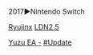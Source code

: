 <!--

<details>
<summary>layout: page
title: ""
permalink: https://jeuxsf.github.io/JSF/ezMU

</details>
  
#### hidden field with metadata

-->

2017►Nintendo Switch

[Ryujinx](https://ouo.io/fWqq5R) [LDN2.5](https://ouo.io/y6G5OK)

[Yuzu EA -](https://ouo.io/5L7S1)
[#Update](https://pineappleea.github.io)
